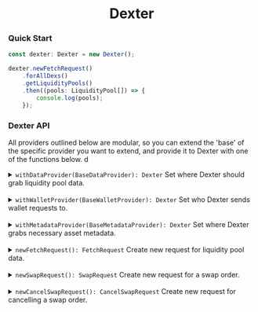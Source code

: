 <p align="center">
  <h1 align="center">Dexter</h1>
</p>

### Quick Start

```js
const dexter: Dexter = new Dexter();

dexter.newFetchRequest()
    .forAllDexs()
    .getLiquidityPools()
    .then((pools: LiquidityPool[]) => {
        console.log(pools);
    });
```

### Dexter API
All providers outlined below are modular, so you can extend the 'base' of the specific provider you want to extend, and provide it
to Dexter with one of the functions below.
d
<details>
<summary><code>withDataProvider(BaseDataProvider): Dexter</code> Set where Dexter should grab liquidity pool data.</summary>

By default, Dexter will use the DEX APIs to grab information. However, you can use [Blockfrost](./docs/providers/blockfrost.md) or [Kupo](./docs/providers/kupo.md) to supply your own data.

##### Using

```js
const provider: BaseDataProvider = new BlockfrostProvider({
    url: 'https://cardano-mainnet.blockfrost.io/api/v0',
    projectId: '<blockfrost-project-id>', 
});

dexter.withDataProvider(provider)
    ...
```
</details>

<br>

<details>
<summary><code>withWalletProvider(BaseWalletProvider): Dexter</code> Set who Dexter sends wallet requests to.</summary>

At this time, Dexter only supplies a Mock wallet provider & a [Lucid provider](./docs/providers/lucid.md). Behind the scenes,
the lucid provider leverages [Lucid JS](https://github.com/spacebudz/lucid) to manage your wallet & create transactions.

##### Using

```js
const provider: BaseWalletProvider = new LucidProvider();

provider.loadWalletFromSeedPhrase([ '...' ], {
    url: 'https://cardano-mainnet.blockfrost.io/api/v0',
    projectId: '<blockfrost-project-id>',
}).then((walletProvider: BaseWalletProvider) => {
    dexter.withWalletProvider(walletProvider)
        ...
});
```
</details>

<br>

<details>
<summary><code>withMetadataProvider(BaseMetadataProvider): Dexter</code> Set where Dexter grabs necessary asset metadata.</summary>

By default, Dexter will use the [Cardano Token Registry](https://github.com/cardano-foundation/cardano-token-registry) for grabbing
asset metadata. You can extend the `BaseMetadataProvider` interface to provide your own metadata.

##### Using

```js
const provider: BaseMetadataProvider = new TokenRegistryProvider();

dexter.withMetadataProvider(provider)
    ...
```
</details>

<br>

<details>
<summary><code>newFetchRequest(): FetchRequest</code> Create new request for liquidity pool data.</summary>

For available methods on the `FetchRequest` instance, please see those specific [docs](./docs/requests/fetch-request.md)

##### Using

```js
dexter.newFetchRequest()
    ...
```
</details>

<br>

<details>
<summary><code>newSwapRequest(): SwapRequest</code> Create new request for a swap order.</summary>

For available methods on the `SwapRequest` instance, please see those specific [docs](./docs/requests/swap-request.md)

##### Using

```js
dexter.newSwapRequest()
    ...
```
</details>

<br>

<details>
<summary><code>newCancelSwapRequest(): CancelSwapRequest</code> Create new request for cancelling a swap order.</summary>

For available methods on the `CancelSwapRequest` instance, please see those specific [docs](./docs/requests/cancel-swap-request.md)

##### Using

```js
dexter.newCancelSwapRequest()
    ...
```
</details>